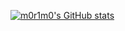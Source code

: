[![m0r1m0's GitHub stats](https://github-readme-stats.vercel.app/api?username=m0r1m0)](https://github.com/m0r1m0/github-readme-stats)